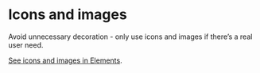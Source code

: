 # Icons and images

Avoid unnecessary decoration - only use icons and images if there’s a real user need.

[See icons and images in Elements](http://govuk-elements.herokuapp.com/icons-images/).